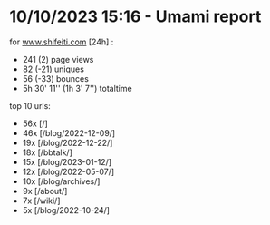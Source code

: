 # 10/10/2023 15:16 - Umami report
for www.shifeiti.com [24h] :

 - 241 (2) page views
 - 82 (-21) uniques
 - 56 (-33) bounces
 - 5h 30' 11'' (1h 3' 7'') totaltime


top 10 urls:
 - 56x [/]
 - 46x [/blog/2022-12-09/]
 - 19x [/blog/2022-12-22/]
 - 18x [/bbtalk/]
 - 15x [/blog/2023-01-12/]
 - 12x [/blog/2022-05-07/]
 - 10x [/blog/archives/]
 - 9x [/about/]
 - 7x [/wiki/]
 - 5x [/blog/2022-10-24/]


